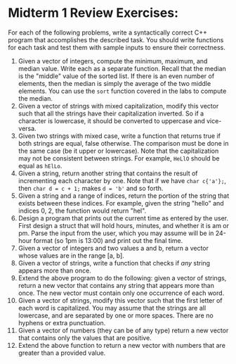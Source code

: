 # Midterm 1 Review Exercises:
For each of the following problems, write a syntactically correct C++ program
that accomplishes the described task. You should write functions for each task
and test them with sample inputs to ensure their correctness.

1. Given a vector of integers, compute the minimum, maximum, and median value.
   Write each as a separate function. Recall that the median is the "middle"
   value of the sorted list. If there is an even number of elements, then the
   median is simply the average of the two middle elements. You can use the
   `sort` function covered in the labs to compute the median.
2. Given a vector of strings with mixed capitalization, modify this vector such
   that all the strings have their capitalization inverted. So if a character is
   lowercase, it should be converted to uppercase and vice-versa.
3. Given two strings with mixed case, write a function that returns true if both
   strings are equal, false otherwise. The comparison must be done in the same
   case (be it upper or lowercase). Note that the capitalization may not be
   consistent between strings. For example, `HeLlO` should be equal as `hElLo`.
4. Given a string, return another string that contains the result of
   incrementing each character by one. Note that if we have `char c{'a'};`, then
   `char d = c + 1;` makes `d = 'b'` and so forth.
5. Given a string and a range of indices, return the portion of the string that
   exists between these indices. For example, given the string "hello" and
   indices 0, 2, the function would return "hel".
6. Design a program that prints out the current time as entered by the user.
   First design a struct that will hold hours, minutes, and whether it is am or
   pm. Parse the input from the user, which you may assume will be in 24-hour
   format (so 1pm is 13:00) and print out the final time.
7. Given a vector of integers and two values a and b, return a vector whose
   values are in the range [a, b]. 
8. Given a vector of strings, write a function that checks if *any* string
   appears more than once.
9. Extend the above program to do the following: given a vector of strings,
   return a new vector that contains any string that appears more than once. The
   new vector must contain only one occurrence of each word.
10. Given a vector of strings, modify this vector such that the first letter of
    each word is capitalized. You may assume that the strings are all lowercase,
    and are separated by one or more spaces. There are no hyphens or extra
    punctuation.
11. Given a vector of numbers (they can be of any type) return a new vector that
    contains only the values that are positive.
12. Extend the above function to return a new vector with numbers that are
    greater than a provided value.
